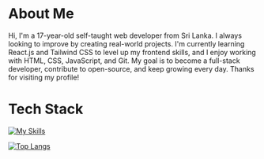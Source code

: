 # About Me
Hi, I'm a 17-year-old self-taught web developer from Sri Lanka. I always looking to improve by creating real-world projects. I'm currently learning React.js and Tailwind CSS to level up my frontend skills, and I enjoy working with HTML, CSS, JavaScript, and Git. My goal is to become a full-stack developer, contribute to open-source, and keep growing every day. Thanks for visiting my profile!

# Tech Stack
[![My Skills](https://skillicons.dev/icons?i=js,html,css,git,netlify,react,tailwindcss)](https://skillicons.dev) <br>



[![Top Langs](https://github-readme-stats.vercel.app/api/top-langs/?username=pawanhirumina&layout=compact&card_width=100&theme=dark)](https://github.com/yourusername)

